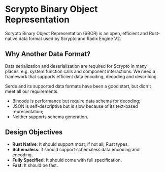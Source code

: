 # Scrypto Binary Object Representation

Scrypto Binary Object Representation (SBOR) is an open, efficient and Rust-native data format used by Scrypto and Radix Engine V2.

## Why Another Data Format?

Data serialization and deserialization are required for Scrypto in many places, e.g. system function calls and component interactions. We need a framework that supports efficient data encoding, decoding and describing.

Serde and its supported data formats have been a good start, but didn't meet all our requirements.
- Bincode is performance but require data schema for decoding;
- JSON is self-descriptive but is slow because of its text-based representation;
- Neither supports schema generation.

## Design Objectives

- **Rust Native**: It should support most, if not all, Rust types.
- **Schemaless**: It should support schemaless data encoding and encoding.
- **Fully Specified**: It should come with full specification.
- **Fast**: It should be fast.